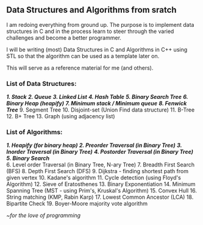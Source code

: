## Data Structures and Algorithms from sratch

I am redoing everything from ground up. The purpose is to implement data structures in C and in the process learn to steer through the varied challenges and become a better programmer.

I will be writing (most) Data Structures in C and Algorithms in C++ using STL so that the algorithm can be used as a template later on.

This will serve as a reference material for me (and others).

### List of Data Structures:

**_1. Stack_**
**_2. Queue_**
**_3. Linked List_**
**_4. Hash Table_**
**_5. Binary Search Tree_**
**_6. Binary Heap (heapify)_**
**_7. Minimum stack / Minimum queue_**
**_8. Fenwick Tree_**
9. Segment Tree
10. Disjoint-set (Union Find data structure)
11. B-Tree
12. B+ Tree
13. Graph (using adjacency list)

### List of Algorithms:

**_1. Heapify (for binary heap)_**
**_2. Preorder Traversal (in Binary Tree)_**
**_3. Inorder Traversal (in Binary Tree)_**
**_4. Postorder Traversal (in Binary Tree)_**
**_5. Binary Search_**  
6. Level order Traversal (in Binary Tree, N-ary Tree)
7. Breadth First Search (BFS)
8. Depth First Search (DFS)
9. Dijkstra - finding shortest path from given vertex
10. Kadane's algorithm
11. Cycle detection (using Floyd's Algorithm)
12. Sieve of Eratosthenes
13. Binary Exponentiation
14. Minimum Spanning Tree (MST - using Prim's, Kruskal's Algorithm)
15. Convex Hull
16. String matching (KMP, Rabin Karp)
17. Lowest Common Ancestor (LCA)
18. Bipartite Check
19. Boyer-Moore majority vote algorithm

_~for the love of programming_
